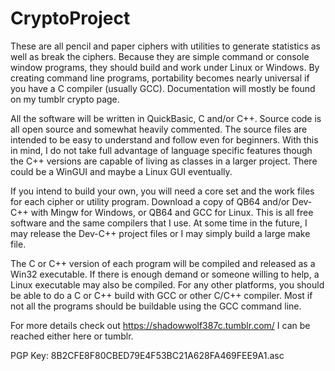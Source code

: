 # CryptoProject
These are all pencil and paper ciphers with utilities to generate statistics as well as break the ciphers.
Because they are simple command or console window programs, they should build and work under Linux or Windows.
By creating command line programs, portability becomes nearly universal if you have a C compiler (usually GCC).
Documentation will mostly be found on my tumblr crypto page.

All the software will be written in QuickBasic, C and/or C++. Source code is all open source and somewhat heavily commented.
The source files are intended to be easy to understand and follow even for beginners. With this in mind, I do not
take full advantage of language specific features though the C++ versions are capable of living as classes in a larger project.
There could be a WinGUI and maybe a Linux GUI eventually.

If you intend to build your own, you will need a core set and the work files for each cipher or utility program.
Download a copy of QB64 and/or Dev-C++ with Mingw for Windows, or QB64 and GCC for Linux. This is all free software
and the same compilers that I use. At some time in the future, I may release the Dev-C++ project files or I may simply build a large make file.

The C or C++ version of each program will be compiled and released as a Win32 executable. If there is enough demand
or someone willing to help, a Linux executable may also be compiled. For any other platforms, you should be able
to do a C or C++ build with GCC or other C/C++ compiler. Most if not all the programs should be buildable using the GCC
command line.

For more details check out https://shadowwolf387c.tumblr.com/
I can be reached either here or tumblr.

PGP Key: 8B2CFE8F80CBED79E4F53BC21A628FA469FEE9A1.asc


